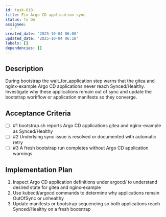 ```yaml
---
id: task-018
title: Fix Argo CD application sync
status: To Do
assignee:
  - ''
created_date: '2025-10-04 06:00'
updated_date: '2025-10-04 06:18'
labels: []
dependencies: []
---
```


## Description

<!-- SECTION:DESCRIPTION:BEGIN -->
During bootstrap the wait_for_application step warns that the gitea and nginx-example Argo CD applications never reach Synced/Healthy. Investigate why these applications remain out of sync and update the bootstrap workflow or application manifests so they converge.
<!-- SECTION:DESCRIPTION:END -->

## Acceptance Criteria
<!-- AC:BEGIN -->
- [ ] #1 bootstrap.sh reports Argo CD applications gitea and nginx-example as Synced/Healthy
- [ ] #2 Underlying sync issue is resolved or documented with automatic retry
- [ ] #3 A fresh bootstrap run completes without Argo CD application warnings
<!-- AC:END -->

## Implementation Plan

<!-- SECTION:PLAN:BEGIN -->
1. Inspect Argo CD application definitions under argocd/ to understand desired state for gitea and nginx-example
2. Use kubectl/argocd commands to determine why applications remain OutOfSync or unhealthy
3. Update manifests or bootstrap sequencing so both applications reach Synced/Healthy on a fresh bootstrap
<!-- SECTION:PLAN:END -->
